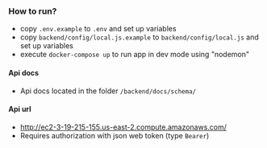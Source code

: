 ### How to run?
* copy `.env.example` to `.env` and set up variables
* copy `backend/config/local.js.example` to `backend/config/local.js` and set up variables
* execute `docker-compose up` to run app in dev mode using "nodemon"

#### Api docs
* Api docs located in the folder `/backend/docs/schema/`

#### Api url
* http://ec2-3-19-215-155.us-east-2.compute.amazonaws.com/
* Requires authorization with json web token (type `Bearer`)
